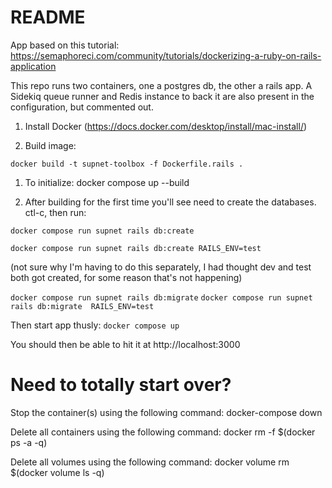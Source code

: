 # README

App based on this tutorial:
https://semaphoreci.com/community/tutorials/dockerizing-a-ruby-on-rails-application

This repo runs two containers, one a postgres db, the other a rails app. A Sidekiq queue runner and Redis instance to back it are also present in the configuration, but commented out.

1. Install Docker (https://docs.docker.com/desktop/install/mac-install/)

1. Build image:

`docker build -t supnet-toolbox -f Dockerfile.rails .`

1. To initialize:
docker compose up --build

1. After building for the first time you'll see need to create the databases. ctl-c, then run:

`docker compose run supnet rails db:create`

`docker compose run supnet rails db:create RAILS_ENV=test`

(not sure why I'm having to do this separately, I had thought dev and test both got created, for some reason that's not happening)

`docker compose run supnet rails db:migrate`
`docker compose run supnet rails db:migrate  RAILS_ENV=test`

Then start app thusly:
`docker compose up`

You should then be able to hit it at http://localhost:3000


# Need to totally start over?
Stop the container(s) using the following command:
docker-compose down

Delete all containers using the following command:
docker rm -f $(docker ps -a -q)

Delete all volumes using the following command:
docker volume rm $(docker volume ls -q)